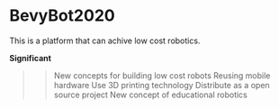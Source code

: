 # BevyBot2020
This is a platform that can achive low cost robotics.

**Significant**
>>New concepts for building low cost robots
>>Reusing mobile hardware 
>>Use 3D printing technology
>>Distribute as a open source project
>>New concept of educational robotics

